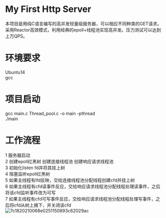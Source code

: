 # My First Http Server
本项目是用纯C语言编写的高并发轻量级服务器，可以相应不同种类的GET请求。采用Reactor高效模式，利用经典的epoll+线程池实现高并发。压力测试可以达到上万QPS。
# 环境要求
Ubuntu14   
gcc 
# 项目启动
gcc main.c Thread_pool.c -o main -pthread      
./main      
# 工作流程
1 服务器启动      
2 创建epoll红黑树 创建连接线程池 创建响应请求线程池     
3 初始化listen fd并将其挂上树    
4 阻塞监听epoll红黑树   
5 如果主线程有lfd反映，交给连接线程池分配线程创建cfd并挂上树    
6 如果主线程有cfd读事件反应，交给响应请求线程池分配线程处理读事件，之后将该cfd监听事件改为可写    
7 如果主线程有cfd可写事件反应，交给响应请求线程池分配线程处理写事件，之后将cfd从树上摘下，并关闭该cfd  
![7c1820210068e0251150893c62029ac](https://user-images.githubusercontent.com/93315922/177950660-336e7331-e249-49b1-b074-7fc8d1769bf1.png)

